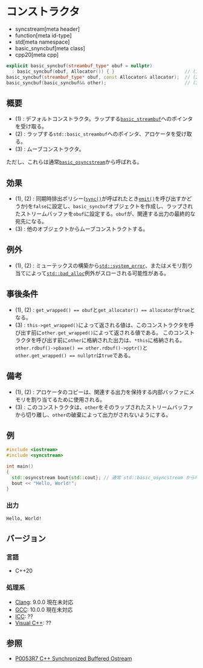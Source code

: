 # コンストラクタ
* syncstream[meta header]
* function[meta id-type]
* std[meta namespace]
* basic_snyncbuf[meta class]
* cpp20[meta cpp]


```cpp
explicit basic_syncbuf(streambuf_type* obuf = nullptr) 
  : basic_syncbuf(obuf, Allocator()) { }                          // (1)
basic_syncbuf(streambuf_type* obuf, const Allocator& allocator);  // (2)
basic_syncbuf(basic_syncbuf&& other);                             // (3)
```

## 概要
- (1) : デフォルトコンストラクタ。ラップする[`basic_streambuf`](../../streambuf/basic_streambuf.md)へのポインタを受け取る。
- (2) : ラップする`std::basic_streambuf`へのポインタ、アロケータを受け取る。
- (3) : ムーブコンストラクタ。

ただし、これらは通常[`basic_osyncstream`](../basic_osyncstream.md)から呼ばれる。


## 効果
- (1), (2) : 同期時排出ポリシー([`sync()`](sync.md.nolink)が呼ばれたとき[`emit()`](emit.md.nolink)を呼び出すかどうか)を`false`に設定し、`basic_syncbuf`オブジェクトを作成し、ラップされたストリームバッファを`obuf`に設定する。`obuf`が、関連する出力の最終的な宛先になる。
- (3) : 他のオブジェクトからムーブコンストラクトする。


## 例外
- (1), (2) : ミューテックスの構築から[`std::system_error`](../../system_error/system_error.md)、またはメモリ割り当てによって[`std::bad_alloc`](../../new/bad_alloc.md)例外がスローされる可能性がある。


## 事後条件
- (1), (2) : `get_­wrapped() == obuf`と`get_­allocator() == allocator`が`true`となる。
- (3) : `this->get_wrapped()`によって返される値は、このコンストラクタを呼び出す前に`other.get_wrapped()`によって返される値である。
このコンストラクタを呼び出す前に`other`に格納された出力は、`*this`に格納される。
`other.rdbuf()->pbase() == other.rdbuf()->pptr()`と`other.get_wrapped() == nullptr`は`true`である。


## 備考
- (1), (2) : アロケータのコピーは、関連する出力を保持する内部バッファにメモリを割り当てるために使用される。
- (3) : このコンストラクタは、`other`をそのラップされたストリームバッファから切り離し、`other`の破棄によって出力がされないようにする。


## 例
```cpp example
#include <iostream>
#include <syncstream>

int main()
{
  std::osyncstream bout{std::cout}; // 通常 std::basic_osyncstream から呼ばれる。
  bout << "Hello, World!";
}
```

### 出力
```
Hello, World!
```


## バージョン
### 言語
- C++20

### 処理系
- [Clang](/implementation.md#clang): 9.0.0 現在未対応
- [GCC](/implementation.md#gcc): 10.0.0 現在未対応
- [ICC](/implementation.md#icc): ??
- [Visual C++](/implementation.md#visual_cpp): ??


## 参照
- [P0053R7 C++ Synchronized Buffered Ostream](http://www.open-std.org/jtc1/sc22/wg21/docs/papers/2017/p0053r7.pdf)
